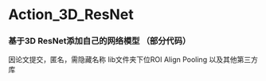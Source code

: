 # Action_3D_ResNet
### 基于3D ResNet添加自己的网络模型   （部分代码）
因论文提交，匿名，需隐藏名称
lib文件夹下位ROI Align Pooling 以及其他第三方库

